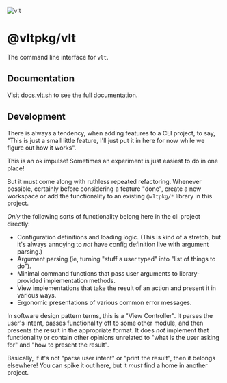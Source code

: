 ![vlt](https://github.com/user-attachments/assets/345949ff-7150-4b97-856d-c7e42c2a4db5)

# @vltpkg/vlt

The command line interface for `vlt`.

## Documentation

Visit [docs.vlt.sh](https://docs.vlt.sh) to see the full documentation.

## Development

There is always a tendency, when adding features to a CLI
project, to say, "This is just a small little feature, I'll just
put it in here for now while we figure out how it works".

This is an ok impulse! Sometimes an experiment is just easiest to
do in one place!

But it must come along with ruthless repeated refactoring.
Whenever possible, certainly before considering a feature "done",
create a new workspace or add the functionality to an existing
`@vltpkg/*` library in this project.

_Only_ the following sorts of functionality belong here in the
cli project directly:

- Configuration definitions and loading logic. (This is kind of a
  stretch, but it's always annoying to _not_ have config
  definition live with argument parsing.)
- Argument parsing (ie, turning "stuff a user typed" into "list
  of things to do").
- Minimal command functions that pass user arguments to
  library-provided implementation methods.
- View implementations that take the result of an action and
  present it in various ways.
- Ergonomic presentations of various common error messages.

In software design pattern terms, this is a "View Controller". It
parses the user's intent, passes functionality off to some other
module, and then presents the result in the appropriate format.
It does _not_ implement that functionality or contain other
opinions unrelated to "what is the user asking for" and "how to
present the result".

Basically, if it's not "parse user intent" or "print the result",
then it belongs elsewhere! You can spike it out here, but it
_must_ find a home in another project.

